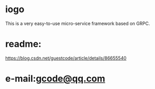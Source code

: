 # iogo
This is a very easy-to-use micro-service framework based on GRPC.

# readme:
https://blog.csdn.net/guestcode/article/details/86655540

# e-mail:gcode@qq.com


